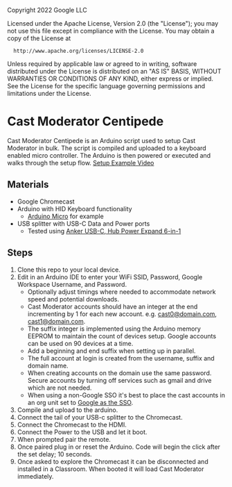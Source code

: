 Copyright 2022 Google LLC

Licensed under the Apache License, Version 2.0 (the "License");
you may not use this file except in compliance with the License.
You may obtain a copy of the License at

      http://www.apache.org/licenses/LICENSE-2.0

Unless required by applicable law or agreed to in writing, software
distributed under the License is distributed on an "AS IS" BASIS,
WITHOUT WARRANTIES OR CONDITIONS OF ANY KIND, either express or implied.
See the License for the specific language governing permissions and
limitations under the License.

# Cast Moderator Centipede
Cast Moderator Centipede is an Arduino script used to setup Cast Moderator 
in bulk. The script is compiled and uploaded to a keyboard enabled micro controller. 
The Arduino is then powered or executed and walks through the setup flow.
[Setup Example Video](https://youtu.be/mqOyv3sQdOw)

## Materials
- Google Chromecast 
- Arduino with HID Keyboard functionality
  - [Arduino Micro](https://store-usa.arduino.cc/products/arduino-micro) for example
- USB splitter with USB-C Data and Power ports
  - Tested using [Anker USB-C, Hub Power Expand 6-in-1](https://www.amazon.com/dp/B08C9HZ5YT/ref=redir_mobile_desktop?_encoding=UTF8&aaxitk=7ecf2e6cb8dd44356111dfafbdd8d3d8&content-id=amzn1.sym.cf8fc959-74aa-4850-a250-1b1a4e868e60%3Aamzn1.sym.cf8fc959-74aa-4850-a250-1b1a4e868e60&hsa_cr_id=8749440340201&pd_rd_plhdr=t&pd_rd_r=01294ba4-e1ad-486e-97f6-f5f486a7d4ad&pd_rd_w=jTWat&pd_rd_wg=QRjP9&qid=1666026880&ref_=sbx_be_s_sparkle_lsi4d_asin_2_title&sr=1-3-9e67e56a-6f64-441f-a281-df67fc737124)


## Steps
1. Clone this repo to your local device. 
2. Edit in an Arduino IDE to enter your WiFi SSID, Password, Google Workspace Username, and Password.          
   - Optionally adjust timings where needed to accommodate network speed and potential downloads. 
   - Cast Moderator accounts should have an integer at the end incrementing by 1 for each new account. e.g. cast0@domain.com, cast1@domain.com.
   - The suffix integer is implemented using the Arduino memory EEPROM to maintain the count of devices setup. Google accounts can be used on 90 devices at a time. 
   - Add a beginning and end suffix when setting up in parallel. 
   - The full account at login is created from the username, suffix and domain name. 
   - When creating accounts on the domain use the same password. Secure accounts by turning off services such as gmail and drive which are not needed. 
   - When using a non-Google SSO it's best to place the cast accounts in an org unit set to [Google as the SSO](https://cloud.google.com/blog/products/identity-security/google-now-supports-multi-idp-sso-in-google-workspace-and-google-cloud).
3. Compile and upload to the arduino.
4. Connect the tail of your USB-c splitter to the Chromecast. 
5. Connect the Chromecast to the HDMI. 
6. Connect the Power to the USB and let it boot. 
7. When prompted pair the remote. 
8. Once paired plug in or reset the Arduino. Code will begin the click after the set delay; 10 seconds.
9. Once asked to explore the Chromecast it can be disconnected and installed in a Classroom. When booted it will load Cast Moderator immediately. 